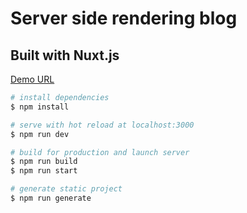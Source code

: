 # Server side rendering blog

## Built with Nuxt.js

[Demo URL](https://ssr-blog-nuxt-js.herokuapp.com/)

```bash
# install dependencies
$ npm install

# serve with hot reload at localhost:3000
$ npm run dev

# build for production and launch server
$ npm run build
$ npm run start

# generate static project
$ npm run generate
```
